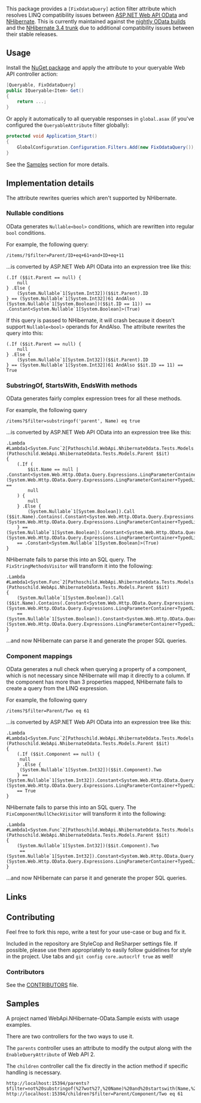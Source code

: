 This package provides a `[FixOdataQuery]` action filter attribute which resolves LINQ compatibility issues between [ASP.NET Web API OData] and [NHibernate]. This is currently maintained against the [nightly OData builds] and the [NHibernate 3.4 trunk] due to additional compatibility issues between their stable releases.

## Usage
Install the [NuGet package] and apply the attribute to your queryable Web API controller action:

```c#
[Queryable, FixOdataQuery]
public IQueryable<Item> Get()
{
	return ...;
}
```

Or apply it automatically to all queryable responses in `global.asax` (if you've configured the `QueryableAttribute` filter globally):

```c#
protected void Application_Start()
{
	GlobalConfiguration.Configuration.Filters.Add(new FixOdataQuery());
}
```

See the [Samples](#samples) section for more details.

## Implementation details
The attribute rewrites queries which aren't supported by NHibernate.

### Nullable conditions
OData generates `Nullable<bool>` conditions, which are rewritten into regular `bool` conditions.

For example, the following query:

	/items/?$filter=Parent/ID+eq+61+and+ID+eq+11

...is converted by ASP.NET Web API OData into an expression tree like this:

	(.If ($$it.Parent == null) {
		null
	} .Else {
		(System.Nullable`1[System.Int32])($$it.Parent).ID
	} == (System.Nullable`1[System.Int32])61 AndAlso (System.Nullable`1[System.Boolean])($$it.ID == 11)) == .Constant<System.Nullable`1[System.Boolean]>(True)

If this query is passed to NHibernate, it will crash because it doesn't support `Nullable<bool>` operands for AndAlso. The attribute rewrites the query into this:

	(.If ($$it.Parent == null) {
		null
	} .Else {
		(System.Nullable`1[System.Int32])($$it.Parent).ID
	} == (System.Nullable`1[System.Int32])61 AndAlso $$it.ID == 11) == True

### SubstringOf, StartsWith, EndsWith methods

OData generates fairly complex expression trees for all these methods.

For example, the following query

	/items?$filter=substringof('parent', Name) eq true

...is converted by ASP.NET Web API OData into an expression tree like this:

	.Lambda #Lambda1<System.Func`2[Pathoschild.WebApi.NhibernateOdata.Tests.Models.Parent,System.Boolean]>(Pathoschild.WebApi.NhibernateOdata.Tests.Models.Parent $$it)
	{
		(.If (
			$$it.Name == null | .Constant<System.Web.Http.OData.Query.Expressions.LinqParameterContainer+TypedLinqParameterContainer`1[System.String]>(System.Web.Http.OData.Query.Expressions.LinqParameterContainer+TypedLinqParameterContainer`1[System.String]).TypedProperty ==
			null
		) {
			null
		} .Else {
			(System.Nullable`1[System.Boolean]).Call ($$it.Name).Contains(.Constant<System.Web.Http.OData.Query.Expressions.LinqParameterContainer+TypedLinqParameterContainer`1[System.String]>(System.Web.Http.OData.Query.Expressions.LinqParameterContainer+TypedLinqParameterContainer`1[System.String]).TypedProperty)
		} == (System.Nullable`1[System.Boolean]).Constant<System.Web.Http.OData.Query.Expressions.LinqParameterContainer+TypedLinqParameterContainer`1[System.Boolean]>(System.Web.Http.OData.Query.Expressions.LinqParameterContainer+TypedLinqParameterContainer`1[System.Boolean]).TypedProperty)
		== .Constant<System.Nullable`1[System.Boolean]>(True)
	}

NHibernate fails to parse this into an SQL query. The `FixStringMethodsVisitor` will transform it into the following:

	.Lambda #Lambda1<System.Func`2[Pathoschild.WebApi.NhibernateOdata.Tests.Models.Parent,System.Boolean]>(Pathoschild.WebApi.NhibernateOdata.Tests.Models.Parent $$it)
	{
		(System.Nullable`1[System.Boolean]).Call ($$it.Name).Contains(.Constant<System.Web.Http.OData.Query.Expressions.LinqParameterContainer+TypedLinqParameterContainer`1[System.String]>(System.Web.Http.OData.Query.Expressions.LinqParameterContainer+TypedLinqParameterContainer`1[System.String]).TypedProperty)
		== (System.Nullable`1[System.Boolean]).Constant<System.Web.Http.OData.Query.Expressions.LinqParameterContainer+TypedLinqParameterContainer`1[System.Boolean]>(System.Web.Http.OData.Query.Expressions.LinqParameterContainer+TypedLinqParameterContainer`1[System.Boolean]).TypedProperty
	}

...and now NHibernate can parse it and generate the proper SQL queries.

### Component mappings

OData generates a null check when querying a property of a component, which is not necessary since NHibernate will map it
directly to a column. If the component has more than 3 properties mapped, NHibernate fails to create a query from the LINQ expression.

For example, the following query

	/items?$filter=Parent/Two eq 61

...is converted by ASP.NET Web API OData into an expression tree like this:

	.Lambda #Lambda1<System.Func`2[Pathoschild.WebApi.NhibernateOdata.Tests.Models.Parent,System.Boolean]>(Pathoschild.WebApi.NhibernateOdata.Tests.Models.Parent $$it)
	{
		(.If ($$it.Component == null) {
		 null
		} .Else {
		 (System.Nullable`1[System.Int32])($$it.Component).Two
		} == (System.Nullable`1[System.Int32]).Constant<System.Web.Http.OData.Query.Expressions.LinqParameterContainer+TypedLinqParameterContainer`1[System.Int32]>(System.Web.Http.OData.Query.Expressions.LinqParameterContainer+TypedLinqParameterContainer`1[System.Int32]).TypedProperty)
		== True
	}

NHibernate fails to parse this into an SQL query. The `FixComponentNullCheckVisitor` will transform it into the following:

	.Lambda #Lambda1<System.Func`2[Pathoschild.WebApi.NhibernateOdata.Tests.Models.Parent,System.Boolean]>(Pathoschild.WebApi.NhibernateOdata.Tests.Models.Parent $$it)
	{
		(System.Nullable`1[System.Int32])($$it.Component).Two
		 == (System.Nullable`1[System.Int32]).Constant<System.Web.Http.OData.Query.Expressions.LinqParameterContainer+TypedLinqParameterContainer`1[System.Int32]>(System.Web.Http.OData.Query.Expressions.LinqParameterContainer+TypedLinqParameterContainer`1[System.Int32]).TypedProperty)
	}

...and now NHibernate can parse it and generate the proper SQL queries.

## Links
	
[ASP.NET Web API OData]: http://www.asp.net/web-api/overview/odata-support-in-aspnet-web-api
[NHibernate]: http://nhforge.org/
[nightly OData builds]: http://www.myget.org/gallery/aspnetwebstacknightly
[NHibernate 3.4 trunk]: https://github.com/nhibernate/nhibernate-core
[NuGet package]: https://nuget.org/packages/Pathoschild.WebApi.NHibernate-OData

## Contributing

Feel free to fork this repo, write a test for your use-case or bug and fix it.

Included in the repository are StyleCop and ReSharper settings file. If possible, please use them appropriately
to easily follow guidelines for style in the project. Use tabs and `git config core.autocrlf true` as well!

### Contributors

See the [CONTRIBUTORS](CONTRIBUTORS.md) file.

## Samples

A project named WebApi.NHibernate-OData.Sample exists with usage examples.

There are two controllers for the two ways to use it.

The `parents` controller uses an attribute to modify the output along with the `EnableQueryAttribute` of Web API 2.

The `children` controller call the fix directly in the action method if specific handling is necessary.

    http://localhost:15394/parents?$filter=not%20substringof(%27wot%27,%20Name)%20and%20startswith(Name,%20%27parent%2061%27)&$select=Id,Name
	http://localhost:15394/children?$filter=Parent/Component/Two eq 61